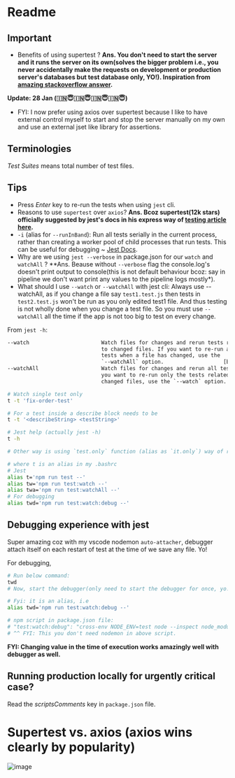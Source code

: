 # Readme

## Important

- Benefits of using supertest ? **Ans. You don't need to start the server and it runs the server on its own(solves the bigger problem i.e., you never accidentally make the requests on development or production server's databases but test database only, YO!). Inspiration from [amazing stackoverflow answer](https://stackoverflow.com/a/62992056/10012446).**

**Update: 28 Jan (🇮🇳😇🇮🇳😇🇮🇳😇🇮🇳😇)**

- FYI: I now prefer using axios over supertest because I like to have external control myself to start and stop the server manually on my own and use an external jset like library for assertions.

## Terminologies

<i>Test Suites</i> means total number of test files.

## Tips

- Press _Enter_ key to re-run the tests when using `jest` cli.
- Reasons to use `supertest` over `axios`? **Ans. Bcoz supertest(12k stars) officially suggested by jest's docs in his express way of [testing article here](https://jestjs.io/docs/testing-frameworks#expressjs).**
- `-i` (alias for `--runInBand`): Run all tests serially in the current process, rather than creating a worker pool of child processes that run tests. This can be useful for debugging ~ [Jest Docs](https://jestjs.io/docs/cli#--runinband).
- Why are we using `jest --verbose` in package.json for our `watch` and `watchAll` ? \*\*Ans. Beause without `--verbose` flag the console.log's doesn't print output to console(this is not default behaviour bcoz: say in pipeline we don't want print any values to the pipeline logs mostly\*).
- What should I use `--watch` or `--watchAll` with jest cli: Always use --watchAll, as if you change a file say `test1.test.js` then tests in `test2.test.js` won't be run as you only edited test1 file. And thus testing is not wholly done when you change a test file. So you must use `--watchAll` all the time if the app is not too big to test on every change.

From `jest -h`:

```txt
--watch                       Watch files for changes and rerun tests related
                              to changed files. If you want to re-run all
                              tests when a file has changed, use the
                              `--watchAll` option.                   [boolean]
--watchAll                    Watch files for changes and rerun all tests. If
                              you want to re-run only the tests related to the
                              changed files, use the `--watch` option.
```

```bash
# Watch single test only
t -t 'fix-order-test'

# For a test inside a describe block needs to be
t -t '<describeString> <testString>'

# Jest help (actually jest -h)
t -h

# Other way is using `test.only` function (alias as `it.only`) way of running without chaning the current terminal command to run only that test temporarily.

# where t is an alias in my .bashrc
# Jest
alias t='npm run test --'
alias tw='npm run test:watch --'
alias twa='npm run test:watchAll --'
# For debugging
alias twd='npm run test:watch:debug --'
```

## Debugging experience with jest

Super amazing coz with my vscode nodemon `auto-attacher`, debugger attach itself on each restart of test at the time of we save any file. Yo!

For debugging,

```bash
# Run below command:
twd
# Now, start the debugger(only need to start the debugger for once, yo!)

# Fyi: it is an alias, i.e
alias twd='npm run test:watch:debug --'

# npm script in package.json file:
# "test:watch:debug": "cross-env NODE_ENV=test node --inspect node_modules/.bin/jest --verbose --watch"
# ^^ FYI: This you don't need nodemon in above script.
```

**FYI: Changing value in the time of execution works amazingly well with debugger as well.**

## Running production locally for urgently critical case?

Read the _scriptsComments_ key in `package.json` file.

# Supertest vs. axios (axios wins clearly by popularity)

![image](https://github.com/user-attachments/assets/a2d9b4bb-adca-4093-9ec5-efc2a7edd3ca)
